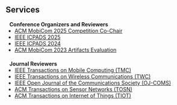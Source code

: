 ## Services
<!-- 
<h4 style="margin:0 10px 0;">Conference Reviewers</h4>

<ul style="margin:0 0 5px;">
  <li><a href="http://cvpr2023.thecvf.com/"><autocolor>IEEE/CVF Conference on Computer Vision and Pattern Recognition (CVPR) 2021-2023</autocolor></a></li>
  <li><a href="http://iccv2021.thecvf.com/"><autocolor>IEEE/CVF International Conference on Computer Vision (ICCV) 2021</autocolor></a></li>
  <li><a href="https://eccv2022.ecva.net/"><autocolor>European Conference on Computer Vision (ECCV) 2022</autocolor></a></li>
</ul> -->

<!-- <h4 style="margin:0 10px 0;">Conference Organizers</h4>

<ul style="margin:0 0 20px;">
  <li><a href="https://attend.ieee.org/icpads/"><autocolor>ACM MobiCom 2025 Competition Co-Chair</autocolor></a></li>
</ul> -->

<h4 style="margin:0 10px 0;">Conference Organizers and Reviewers</h4>

<ul style="margin:0 0 20px;">
  <li><a href="https://www.sigmobile.org/mobicom/2025/"><autocolor>ACM MobiCom 2025 Competition Co-Chair</autocolor></a></li>
  <li><a href="https://attend.ieee.org/icpads/"><autocolor>IEEE ICPADS 2025</autocolor></a></li>
  <li><a href="https://attend.ieee.org/icpads/"><autocolor>IEEE ICPADS 2024</autocolor></a></li>
  <li><a href="https://sigmobile.org/mobicom/2023/"><autocolor>ACM MobiCom 2023 Artifacts Evaluation</autocolor></a></li>
</ul>

<h4 style="margin:0 10px 0;">Journal Reviewers</h4>

<ul style="margin:0 0 20px;">
  <li><a href="https://ieeexplore.ieee.org/xpl/RecentIssue.jsp?punumber=7755"><autocolor>IEEE Transactions on Mobile Computing (TMC)</autocolor></a></li>
  <li><a href="https://ieeexplore.ieee.org/xpl/RecentIssue.jsp?punumber=7693"><autocolor>IEEE Transactions on Wireless Communications (TWC)</autocolor></a></li>
  <li><a href="https://www.comsoc.org/publications/journals/ieee-ojcoms"><autocolor>IEEE Open Journal of the Communications Society (OJ-COMS)</autocolor></a></li>
  <li><a href="https://dl.acm.org/journal/tosn"><autocolor>ACM Transactions on Sensor Networks (TOSN)</autocolor></a></li>
  <li><a href="https://dl.acm.org/journal/tiot"><autocolor>ACM Transactions on Internet of Things (TIOT)</autocolor></a></li>
</ul>

<div style="max-width:125px; height:60px; margin:auto;">
  <script type='text/javascript' id='clustrmaps' src='//cdn.clustrmaps.com/map_v2.js?cl=ffffff&w=a&t=n&d=7IM6Imp2Of47qjiLYjNu8OnZBLJhF3vCsqXiKh9zdXU'></script>
</div>